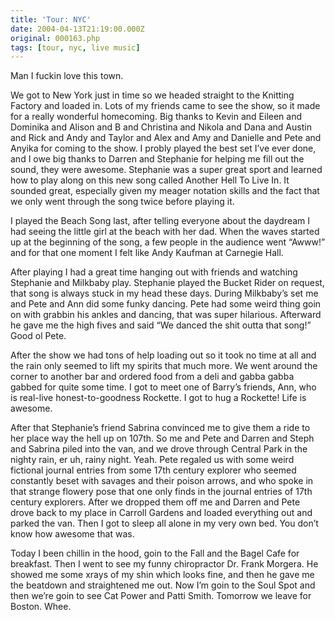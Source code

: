 ```yaml
---
title: 'Tour: NYC'
date: 2004-04-13T21:19:00.000Z
original: 000163.php
tags: [tour, nyc, live music]
---
```


Man I fuckin love this town.

We got to New York just in time so we headed straight to the Knitting Factory and loaded in. Lots of my friends came to see the show, so it made for a really wonderful homecoming. Big thanks to Kevin and Eileen and Dominika and Alison and B and Christina and Nikola and Dana and Austin and Rick and Andy and Taylor and Alex and Amy and Danielle and Pete and Anyika for coming to the show. I probly played the best set I’ve ever done, and I owe big thanks to Darren and Stephanie for helping me fill out the sound, they were awesome. Stephanie was a super great sport and learned how to play along on this new song called Another Hell To Live In. It sounded great, especially given my meager notation skills and the fact that we only went through the song twice before playing it.

I played the Beach Song last, after telling everyone about the daydream I had seeing the little girl at the beach with her dad. When the waves started up at the beginning of the song, a few people in the audience went “Awww!” and for that one moment I felt like Andy Kaufman at Carnegie Hall.

After playing I had a great time hanging out with friends and watching Stephanie and Milkbaby play. Stephanie played the Bucket Rider on request, that song is always stuck in my head these days. During Milkbaby’s set me and Pete and Ann did some funky dancing. Pete had some weird thing goin on with grabbin his ankles and dancing, that was super hilarious. Afterward he gave me the high fives and said “We danced the shit outta that song!” Good ol Pete.

After the show we had tons of help loading out so it took no time at all and the rain only seemed to lift my spirits that much more. We went around the corner to another bar and ordered food from a deli and gabba gabba gabbed for quite some time. I got to meet one of Barry’s friends, Ann, who is real-live honest-to-goodness Rockette. I got to hug a Rockette! Life is awesome.

After that Stephanie’s friend Sabrina convinced me to give them a ride to her place way the hell up on 107th. So me and Pete and Darren and Steph and Sabrina piled into the van, and we drove through Central Park in the nighty rain, er uh, rainy night. Yeah. Pete regaled us with some weird fictional journal entries from some 17th century explorer who seemed constantly beset with savages and their poison arrows, and who spoke in that strange flowery pose that one only finds in the journal entries of 17th century explorers. After we dropped them off me and Darren and Pete drove back to my place in Carroll Gardens and loaded everything out and parked the van. Then I got to sleep all alone in my very own bed. You don’t know how awesome that was.

Today I been chillin in the hood, goin to the Fall and the Bagel Cafe for breakfast. Then I went to see my funny chiropractor Dr. Frank Morgera. He showed me some xrays of my shin which looks fine, and then he gave me the beatdown and straightened me out. Now I’m goin to the Soul Spot and then we’re goin to see Cat Power and Patti Smith. Tomorrow we leave for Boston. Whee.
